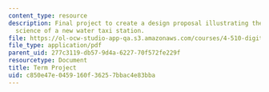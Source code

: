 ```yaml
---
content_type: resource
description: Final project to create a design proposal illustrating the design and
  science of a new water taxi station.
file: https://ol-ocw-studio-app-qa.s3.amazonaws.com/courses/4-510-digital-design-fabrication-fall-2008/c850e47e0459160f36257bbac4e83bba_term_project.pdf
file_type: application/pdf
parent_uid: 277c3119-db57-9d4a-6227-70f572fe229f
resourcetype: Document
title: Term Project
uid: c850e47e-0459-160f-3625-7bbac4e83bba
---
```

